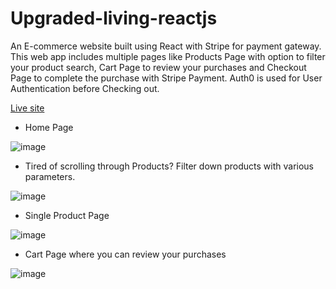 # Upgraded-living-reactjs

An E-commerce website built using React with Stripe for payment gateway. This web app includes multiple pages like Products Page with option to filter your product search, Cart Page to review your purchases and Checkout Page to complete the purchase with Stripe Payment.
Auth0 is used for User Authentication before Checking out.

<a href="https://upgraded-living.netlify.app/">Live site</a>

- Home Page

![image](https://i.postimg.cc/tJBsZ37q/homepage.png)

- Tired of scrolling through Products? Filter down products with various parameters.

![image](https://i.postimg.cc/L6sYdb0n/products.png)

- Single Product Page

![image](https://i.postimg.cc/wx2yGp2C/single-product.png)

- Cart Page where you can review your purchases

![image](https://i.postimg.cc/Pxzphsj8/cart.png)

